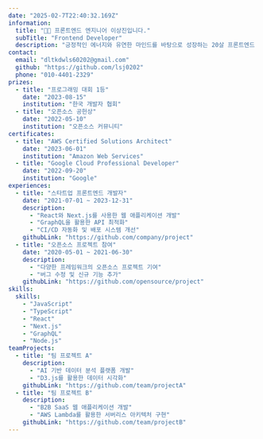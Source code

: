 ```yaml
---
date: "2025-02-7T22:40:32.169Z"
information:
  title: "👋🏼 프론트엔드 엔지니어 이상진입니다."
  subTitle: "Frontend Developer"
  description: "긍정적인 에너지와 유연한 마인드를 바탕으로 성장하는 20살 프론트엔드 개발자입니다."
contact:
  email: "dltkdwls60202@gmail.com"
  github: "https://github.com/lsj0202"
  phone: "010-4401-2329"
prizes:
  - title: "프로그래밍 대회 1등"
    date: "2023-08-15"
    institution: "한국 개발자 협회"
  - title: "오픈소스 공헌상"
    date: "2022-05-10"
    institution: "오픈소스 커뮤니티"
certificates:
  - title: "AWS Certified Solutions Architect"
    date: "2023-06-01"
    institution: "Amazon Web Services"
  - title: "Google Cloud Professional Developer"
    date: "2022-09-20"
    institution: "Google"
experiences:
  - title: "스타트업 프론트엔드 개발자"
    date: "2021-07-01 ~ 2023-12-31"
    description:
      - "React와 Next.js를 사용한 웹 애플리케이션 개발"
      - "GraphQL을 활용한 API 최적화"
      - "CI/CD 자동화 및 배포 시스템 개선"
    githubLink: "https://github.com/company/project"
  - title: "오픈소스 프로젝트 참여"
    date: "2020-05-01 ~ 2021-06-30"
    description:
      - "다양한 프레임워크의 오픈소스 프로젝트 기여"
      - "버그 수정 및 신규 기능 추가"
    githubLink: "https://github.com/opensource/project"
skills:
  skills:
    - "JavaScript"
    - "TypeScript"
    - "React"
    - "Next.js"
    - "GraphQL"
    - "Node.js"
teamProjects:
  - title: "팀 프로젝트 A"
    description:
      - "AI 기반 데이터 분석 플랫폼 개발"
      - "D3.js를 활용한 데이터 시각화"
    githubLink: "https://github.com/team/projectA"
  - title: "팀 프로젝트 B"
    description:
      - "B2B SaaS 웹 애플리케이션 개발"
      - "AWS Lambda를 활용한 서버리스 아키텍처 구현"
    githubLink: "https://github.com/team/projectB"
---
```

